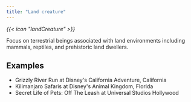 ```yaml
---
title: "Land creature"
---
```


<i class="bigIcon">{{< icon "landCreature" >}}</i>

Focus on terrestrial beings associated with land environments including mammals, reptiles, and prehistoric land dwellers.

## Examples
* Grizzly River Run at Disney's California Adventure, California
* Kilimanjaro Safaris at Disney's Animal Kingdom, Florida
* Secret Life of Pets: Off The Leash at Universal Studios Hollywood